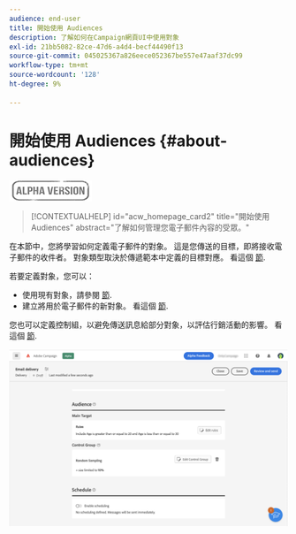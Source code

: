 ```yaml
---
audience: end-user
title: 開始使用 Audiences
description: 了解如何在Campaign網頁UI中使用對象
exl-id: 21bb5082-82ce-47d6-a4d4-becf44490f13
source-git-commit: 045025367a826eece052367be557e47aaf37dc99
workflow-type: tm+mt
source-wordcount: '128'
ht-degree: 9%

---
```


# 開始使用 Audiences {#about-audiences}

![](../assets/do-not-localize/badge.png)

>[!CONTEXTUALHELP]
>id="acw_homepage_card2"
>title="開始使用 Audiences"
>abstract="了解如何管理您電子郵件內容的受眾。"

<!--
Audience only created for the delivery, not available later-->


<!--
Three ways:
* existing audience

Campaign or AEP Audiences

* create new on the fly

query like AEP segment builder (same component with campaign data)

* import from file

show use case with a new audience creation (or import from file?)

control groups like acc: exract, random, based on attribute
-->

在本節中，您將學習如何定義電子郵件的對象。 這是您傳送的目標，即將接收電子郵件的收件者。 對象類型取決於傳遞範本中定義的目標對應。 看這個 [節](../email/create-email.md).

若要定義對象，您可以：

* 使用現有對象，請參閱 [節](add-audience.md).
* 建立將用於電子郵件的新對象。 看這個 [節](segment-builder.md).

您也可以定義控制組，以避免傳送訊息給部分對象，以評估行銷活動的影響。 看這個 [節](control-group.md).

![](assets/about-audience.png)
